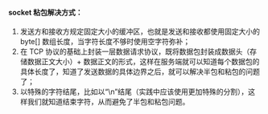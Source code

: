 #### socket 粘包解决方式：

1. 发送方和接收方规定固定大小的缓冲区，也就是发送和接收都使用固定大小的 byte[] 数组长度，当字符长度不够时使用空字符弥补；
2. 在 TCP 协议的基础上封装一层数据请求协议，既将数据包封装成数据头（存储数据正文大小）+ 数据正文的形式，这样在服务端就可以知道每个数据包的具体长度了，知道了发送数据的具体边界之后，就可以解决半包和粘包的问题了；
3. 以特殊的字符结尾，比如以“\n”结尾（实践中应该使用更加特殊的分割），这样我们就知道结束字符，从而避免了半包和粘包问题。